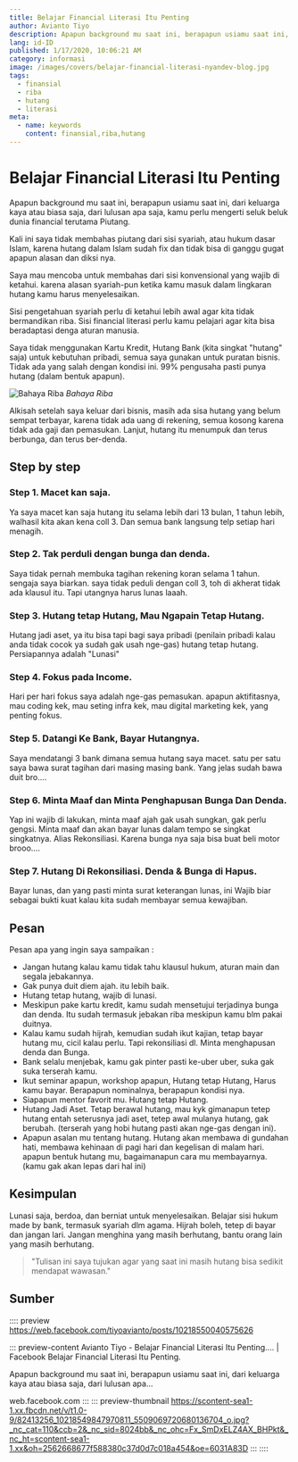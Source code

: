 ```yaml
---
title: Belajar Financial Literasi Itu Penting
author: Avianto Tiyo
description: Apapun background mu saat ini, berapapun usiamu saat ini, dari keluarga kaya atau biasa saja, dari lulusan apa saja,
lang: id-ID
published: 1/17/2020, 10:06:21 AM
category: informasi
image: /images/covers/belajar-financial-literasi-nyandev-blog.jpg
tags: 
  - finansial
  - riba
  - hutang
  - literasi
meta:
  - name: keywords
    content: finansial,riba,hutang
---
```

# Belajar Financial Literasi Itu Penting

<Author name="Avianto Tiyo" avatar="https://telegra.ph/file/feb763759206b2f37e8e5.png" />
<FeaturedImage 
  src="/images/covers/belajar-financial-literasi-nyandev-blog.jpg"
  author="Pepi Stojanovski"
  source="unsplash.com"
  sourceLink="https://unsplash.com/photos/MJSFNZ8BAXw" />

Apapun background mu saat ini, berapapun usiamu saat ini, dari keluarga kaya atau biasa saja, dari lulusan apa saja, kamu perlu mengerti seluk beluk dunia financial terutama Piutang.

Kali ini saya tidak membahas piutang dari sisi syariah, atau hukum dasar Islam, karena hutang dalam Islam sudah fix dan tidak bisa di ganggu gugat apapun alasan dan diksi nya.

Saya mau mencoba untuk membahas dari sisi konvensional yang wajib di ketahui. karena alasan syariah-pun ketika kamu masuk dalam lingkaran hutang kamu harus menyelesaikan.

Sisi pengetahuan syariah perlu di ketahui lebih awal agar kita tidak bermandikan riba. Sisi financial literasi perlu kamu pelajari agar kita bisa beradaptasi denga aturan manusia.

Saya tidak menggunakan Kartu Kredit, Hutang Bank (kita singkat "hutang" saja) untuk kebutuhan pribadi, semua saya gunakan untuk puratan bisnis. Tidak ada yang salah dengan kondisi ini. 99% pengusaha pasti punya hutang (dalam bentuk apapun).

![Bahaya Riba](https://telegra.ph/file/14a74b7b05be374ea53fe.png)
*Bahaya Riba*

Alkisah setelah saya keluar dari bisnis, masih ada sisa hutang yang belum sempat terbayar, karena tidak ada uang di rekening, semua kosong karena tidak ada gaji dan pemasukan. Lanjut, hutang itu menumpuk dan terus berbunga, dan terus ber-denda.

## Step by step

### Step 1. Macet kan saja.
Ya saya macet kan saja hutang itu selama lebih dari 13 bulan, 1 tahun lebih, walhasil kita akan kena coll 3. Dan semua bank langsung telp setiap hari menagih.

### Step 2. Tak perduli dengan bunga dan denda.
Saya tidak pernah membuka tagihan rekening koran selama 1 tahun. sengaja saya biarkan. saya tidak peduli dengan coll 3, toh di akherat tidak ada klausul itu. Tapi utangnya harus lunas laaah.

### Step 3. Hutang tetap Hutang, Mau Ngapain Tetap Hutang.
Hutang jadi aset, ya itu bisa tapi bagi saya pribadi (penilain pribadi kalau anda tidak cocok ya sudah gak usah nge-gas) hutang tetap hutang. Persiapannya adalah "Lunasi"

### Step 4. Fokus pada Income.
Hari per hari fokus saya adalah nge-gas pemasukan. apapun aktifitasnya, mau coding kek, mau seting infra kek, mau digital marketing kek, yang penting fokus.

### Step 5. Datangi Ke Bank, Bayar Hutangnya.
Saya mendatangi 3 bank dimana semua hutang saya macet. satu per satu saya bawa surat tagihan dari masing masing bank. Yang jelas sudah bawa duit bro....

### Step 6. Minta Maaf dan Minta Penghapusan Bunga Dan Denda.
Yap ini wajib di lakukan, minta maaf ajah gak usah sungkan, gak perlu gengsi. Minta maaf dan akan bayar lunas dalam tempo se singkat singkatnya. Alias Rekonsiliasi. Karena bunga nya saja bisa buat beli motor brooo....

### Step 7. Hutang Di Rekonsiliasi. Denda & Bunga di Hapus.
Bayar lunas, dan yang pasti minta surat keterangan lunas, ini Wajib biar sebagai bukti kuat kalau kita sudah membayar semua kewajiban.

## Pesan
Pesan apa yang ingin saya sampaikan :
- Jangan hutang kalau kamu tidak tahu klausul hukum, aturan main dan segala jebakannya.
- Gak punya duit diem ajah. itu lebih baik.
- Hutang tetap hutang, wajib di lunasi.
- Meskipun pake kartu kredit, kamu sudah mensetujui terjadinya bunga dan denda. Itu sudah termasuk jebakan riba meskipun kamu blm pakai duitnya.
- Kalau kamu sudah hijrah, kemudian sudah ikut kajian, tetap bayar hutang mu, cicil kalau perlu. Tapi rekonsiliasi dl. Minta menghapusan denda dan Bunga.
- Bank selalu menjebak, kamu gak pinter pasti ke-uber uber, suka gak suka terserah kamu.
- Ikut seminar apapun, workshop apapun, Hutang tetap Hutang, Harus kamu bayar. Berapapun nominalnya, berapapun kondisi nya.
- Siapapun mentor favorit mu. Hutang tetap Hutang.
- Hutang Jadi Aset. Tetap berawal hutang, mau kyk gimanapun tetep hutang entah seterusnya jadi aset, tetep awal mulanya hutang, gak berubah. (terserah yang hobi hutang pasti akan nge-gas dengan ini).
- Apapun asalan mu tentang hutang. Hutang akan membawa di gundahan hati, membawa kehinaan di pagi hari dan kegelisan di malam hari. apapun bentuk hutang mu, bagaimanapun cara mu membayarnya. (kamu gak akan lepas dari hal ini)

## Kesimpulan
Lunasi saja, berdoa, dan berniat untuk menyelesaikan.
Belajar sisi hukum made by bank, termasuk syariah dlm agama.
Hijrah boleh, tetep di bayar dan jangan lari. Jangan menghina yang masih berhutang, bantu orang lain yang masih berhutang.

> "Tulisan ini saya tujukan agar yang saat ini masih hutang bisa sedikit mendapat wawasan."

## Sumber
:::: preview https://web.facebook.com/tiyoavianto/posts/10218550040575626

::: preview-content Avianto Tiyo - Belajar Financial Literasi Itu Penting.... | Facebook
Belajar Financial Literasi Itu Penting. 

Apapun background mu saat ini, berapapun usiamu saat ini, dari keluarga kaya atau biasa saja, dari lulusan apa...

web.facebook.com
:::
::: preview-thumbnail https://scontent-sea1-1.xx.fbcdn.net/v/t1.0-9/82413256_10218549847970811_5509069720680136704_o.jpg?_nc_cat=110&ccb=2&_nc_sid=8024bb&_nc_ohc=Fx_SmDxELZ4AX_BHPkt&_nc_ht=scontent-sea1-1.xx&oh=2562668677f588380c37d0d7c018a454&oe=6031A83D
:::
::::

<Disqus />
